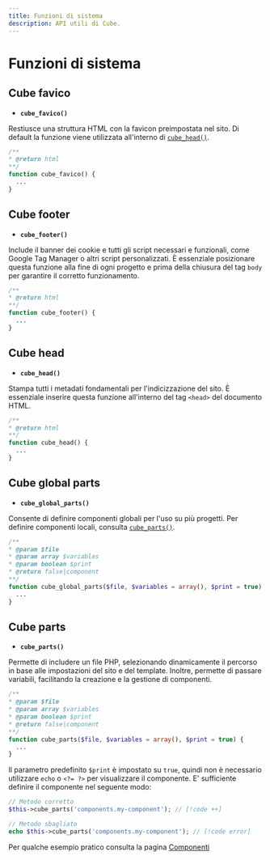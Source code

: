 ```yaml
---
title: Funzioni di sistema
description: API utili di Cube.
---
```


# Funzioni di sistema

## Cube favico

- **`cube_favico()`**

Restiusce una struttura HTML con la favicon preimpostata nel sito. Di default la funzione viene utilizzata all'interno di [`cube_head()`](#cube-head).

```php
/**
* @return html
**/
function cube_favico() {
  ...
}
```

## Cube footer

- **`cube_footer()`**

Include il banner dei cookie e tutti gli script necessari e funzionali, come Google Tag Manager o altri script personalizzati. È essenziale posizionare questa funzione alla fine di ogni progetto e prima della chiusura del tag `body` per garantire il corretto funzionamento.

```php
/**
* @return html
**/
function cube_footer() {
  ...
}
```

## Cube head

- **`cube_head()`**

Stampa tutti i metadati fondamentali per l'indicizzazione del sito. È essenziale inserire questa funzione all'interno del tag `<head>` del documento HTML.

```php
/**
* @return html
**/
function cube_head() {
  ...
}
```

## Cube global parts

- **`cube_global_parts()`**

Consente di definire componenti globali per l'uso su più progetti. Per definire componenti locali, consulta [`cube_parts()`](#cube-parts).

```php
/**
* @param $file
* @param array $variables
* @param boolean $print
* @return false|component
**/
function cube_global_parts($file, $variables = array(), $print = true) {
  ...
}
```

## Cube parts

- **`cube_parts()`**

Permette di includere un file PHP, selezionando dinamicamente il percorso in base alle impostazioni del sito e del template. Inoltre, permette di passare variabili, facilitando la creazione e la gestione di componenti.

```php
/**
* @param $file
* @param array $variables
* @param boolean $print
* @return false|component
**/
function cube_parts($file, $variables = array(), $print = true) {
  ...
}
```

Il parametro predefinito `$print` è impostato su `true`, quindi non è necessario utilizzare `echo` o `<?= ?>` per visualizzare il componente. E' sufficiente definire il componente nel seguente modo:

```php
// Metodo corretto
$this->cube_parts('components.my-component'); // [!code ++]

// Metodo sbagliato
echo $this->cube_parts('components.my-component'); // [!code error]
```

Per qualche esempio pratico consulta la pagina [Componenti](/snippets/components)
